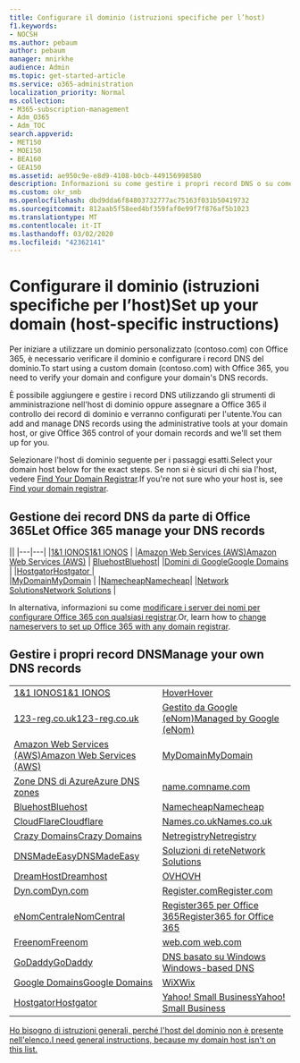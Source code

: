 ```yaml
---
title: Configurare il dominio (istruzioni specifiche per l’host)
f1.keywords:
- NOCSH
ms.author: pebaum
author: pebaum
manager: mnirkhe
audience: Admin
ms.topic: get-started-article
ms.service: o365-administration
localization_priority: Normal
ms.collection:
- M365-subscription-management
- Adm_O365
- Adm_TOC
search.appverid:
- MET150
- MOE150
- BEA160
- GEA150
ms.assetid: ae950c9e-e8d9-4108-b0cb-449156998580
description: Informazioni su come gestire i propri record DNS o su come gestire i record DNS da parte di Office 365.
ms.custom: okr_smb
ms.openlocfilehash: dbd9dda6f84803732777ac75163f031b50419732
ms.sourcegitcommit: 812aab5f58eed4bf359faf0e99f7f876af5b1023
ms.translationtype: MT
ms.contentlocale: it-IT
ms.lasthandoff: 03/02/2020
ms.locfileid: "42362141"
---
```

# <a name="set-up-your-domain-host-specific-instructions"></a><span data-ttu-id="768c9-103">Configurare il dominio (istruzioni specifiche per l’host)</span><span class="sxs-lookup"><span data-stu-id="768c9-103">Set up your domain (host-specific instructions)</span></span>

<span data-ttu-id="768c9-104">Per iniziare a utilizzare un dominio personalizzato (contoso.com) con Office 365, è necessario verificare il dominio e configurare i record DNS del dominio.</span><span class="sxs-lookup"><span data-stu-id="768c9-104">To start using a custom domain (contoso.com) with Office 365, you need to verify your domain and configure your domain's DNS records.</span></span> 
  
<span data-ttu-id="768c9-105">È possibile aggiungere e gestire i record DNS utilizzando gli strumenti di amministrazione nell'host di dominio oppure assegnare a Office 365 il controllo dei record di dominio e verranno configurati per l'utente.</span><span class="sxs-lookup"><span data-stu-id="768c9-105">You can add and manage DNS records using the administrative tools at your domain host, or give Office 365 control of your domain records and we'll set them up for you.</span></span>
  
<span data-ttu-id="768c9-106">Selezionare l'host di dominio seguente per i passaggi esatti.</span><span class="sxs-lookup"><span data-stu-id="768c9-106">Select your domain host below for the exact steps.</span></span> <span data-ttu-id="768c9-107">Se non si è sicuri di chi sia l'host, vedere [Find Your Domain Registrar](find-your-domain-registrar.md).</span><span class="sxs-lookup"><span data-stu-id="768c9-107">If you're not sure who your host is, see [Find your domain registrar](find-your-domain-registrar.md).</span></span>
  

## <a name="let-office-365-manage-your-dns-records"></a><span data-ttu-id="768c9-108">Gestione dei record DNS da parte di Office 365</span><span class="sxs-lookup"><span data-stu-id="768c9-108">Let Office 365 manage your DNS records</span></span>

||
|---|---|
|[<span data-ttu-id="768c9-109">1&1 IONOS</span><span class="sxs-lookup"><span data-stu-id="768c9-109">1&1 IONOS</span></span>](../dns/change-nameservers-at-1-1-internet.md) |
|[<span data-ttu-id="768c9-110">Amazon Web Services (AWS)</span><span class="sxs-lookup"><span data-stu-id="768c9-110">Amazon Web Services (AWS)</span></span>](../dns/change-nameservers-at-aws.md) |
 [<span data-ttu-id="768c9-111">Bluehost</span><span class="sxs-lookup"><span data-stu-id="768c9-111">Bluehost</span></span>](../dns/change-nameservers-at-bluehost.md)|
|[<span data-ttu-id="768c9-112">Domini di Google</span><span class="sxs-lookup"><span data-stu-id="768c9-112">Google   Domains</span></span>](../dns/change-nameservers-at-google-domains.md) |
|[<span data-ttu-id="768c9-113">Hostgator</span><span class="sxs-lookup"><span data-stu-id="768c9-113">Hostgator   </span></span>](../dns/change-nameservers-at-hostgator.md)  |  
|[<span data-ttu-id="768c9-114">MyDomain</span><span class="sxs-lookup"><span data-stu-id="768c9-114">MyDomain</span></span>](../dns/change-nameservers-at-mydomain.md) | 
|[<span data-ttu-id="768c9-115">Namecheap</span><span class="sxs-lookup"><span data-stu-id="768c9-115">Namecheap</span></span>](../dns/change-nameservers-at-namecheap.md)|
|[<span data-ttu-id="768c9-116">Network Solutions</span><span class="sxs-lookup"><span data-stu-id="768c9-116">Network Solutions</span></span>](../dns/change-nameservers-at-network-solutions.md) |  

<span data-ttu-id="768c9-117">In alternativa, informazioni su come [modificare i server dei nomi per configurare Office 365 con qualsiasi registrar](change-nameservers-at-any-domain-registrar.md).</span><span class="sxs-lookup"><span data-stu-id="768c9-117">Or, learn how to [change nameservers to set up Office 365 with any domain registrar](change-nameservers-at-any-domain-registrar.md).</span></span>

## <a name="manage-your-own-dns-records"></a><span data-ttu-id="768c9-118">Gestire i propri record DNS</span><span class="sxs-lookup"><span data-stu-id="768c9-118">Manage your own DNS records</span></span>

|                           |                          |
|---------------------------|--------------------------|
| [<span data-ttu-id="768c9-119">1&1 IONOS</span><span class="sxs-lookup"><span data-stu-id="768c9-119">1&1 IONOS</span></span>](../dns/create-dns-records-at-1-1-internet.md) | [<span data-ttu-id="768c9-120">Hover</span><span class="sxs-lookup"><span data-stu-id="768c9-120">Hover</span></span>](../dns/create-dns-records-at-hover.md) |
| [<span data-ttu-id="768c9-121">123-reg.co.uk</span><span class="sxs-lookup"><span data-stu-id="768c9-121">123-reg.co.uk</span></span>](../dns/create-dns-records-at-123-reg-co-uk.md) | [<span data-ttu-id="768c9-122">Gestito da Google (eNom)</span><span class="sxs-lookup"><span data-stu-id="768c9-122">Managed   by Google (eNom)</span></span>](../dns/create-dns-records-for-domain-managed-by-google-enom.md)|
| [<span data-ttu-id="768c9-123">Amazon Web Services (AWS)</span><span class="sxs-lookup"><span data-stu-id="768c9-123">Amazon Web Services (AWS)</span></span>](../dns/create-dns-records-at-aws.md) | [<span data-ttu-id="768c9-124">MyDomain</span><span class="sxs-lookup"><span data-stu-id="768c9-124">MyDomain</span></span>](../dns/create-dns-records-at-mydomain.md) |
| [<span data-ttu-id="768c9-125">Zone DNS di Azure</span><span class="sxs-lookup"><span data-stu-id="768c9-125">Azure DNS zones</span></span>](../dns/create-dns-records-for-azure-dns-zones.md) | [<span data-ttu-id="768c9-126">name.com</span><span class="sxs-lookup"><span data-stu-id="768c9-126">name.com</span></span>](../dns/create-dns-records-at-name-com.md) |
| [<span data-ttu-id="768c9-127">Bluehost</span><span class="sxs-lookup"><span data-stu-id="768c9-127">Bluehost</span></span>](../dns/create-dns-records-at-bluehost.md) | [<span data-ttu-id="768c9-128">Namecheap</span><span class="sxs-lookup"><span data-stu-id="768c9-128">Namecheap</span></span>](../dns/create-dns-records-at-namecheap.md)|
| [<span data-ttu-id="768c9-129">CloudFlare</span><span class="sxs-lookup"><span data-stu-id="768c9-129">Cloudflare</span></span>](../dns/create-dns-records-at-cloudflare.md)| [<span data-ttu-id="768c9-130">Names.co.uk</span><span class="sxs-lookup"><span data-stu-id="768c9-130">Names.co.uk</span></span>](../dns/create-dns-records-at-names-co-uk.md) |
|  [<span data-ttu-id="768c9-131">Crazy Domains</span><span class="sxs-lookup"><span data-stu-id="768c9-131">Crazy Domains</span></span>](../dns/create-dns-records-at-crazy-domains.md)| [<span data-ttu-id="768c9-132">Netregistry</span><span class="sxs-lookup"><span data-stu-id="768c9-132">Netregistry</span></span>](../dns/create-dns-records-at-netregistry.md) |
|[<span data-ttu-id="768c9-133">DNSMadeEasy</span><span class="sxs-lookup"><span data-stu-id="768c9-133">DNSMadeEasy</span></span>](../dns/create-dns-records-at-dnsmadeeasy.md) | [<span data-ttu-id="768c9-134">Soluzioni di rete</span><span class="sxs-lookup"><span data-stu-id="768c9-134">Network   Solutions</span></span>](../dns/create-dns-records-at-network-solutions.md) |
|[<span data-ttu-id="768c9-135">DreamHost</span><span class="sxs-lookup"><span data-stu-id="768c9-135">Dreamhost</span></span>](../dns/create-dns-records-at-dreamhost.md)  | [<span data-ttu-id="768c9-136">OVH</span><span class="sxs-lookup"><span data-stu-id="768c9-136">OVH</span></span>](../dns/create-dns-records-at-ovh.md) |
|  [<span data-ttu-id="768c9-137">Dyn.com</span><span class="sxs-lookup"><span data-stu-id="768c9-137">Dyn.com</span></span>](../dns/create-dns-records-at-dyn-com.md) | [<span data-ttu-id="768c9-138">Register.com</span><span class="sxs-lookup"><span data-stu-id="768c9-138">Register.com</span></span>](../dns/create-dns-records-at-register-com.md) |
| [<span data-ttu-id="768c9-139">eNomCentral</span><span class="sxs-lookup"><span data-stu-id="768c9-139">eNomCentral</span></span>](../dns/create-dns-records-at-enomcentral.md)| [<span data-ttu-id="768c9-140">Register365 per Office 365</span><span class="sxs-lookup"><span data-stu-id="768c9-140">Register365 for Office 365</span></span>](../dns/create-dns-records-at-register365.md)  |
| [<span data-ttu-id="768c9-141">Freenom</span><span class="sxs-lookup"><span data-stu-id="768c9-141">Freenom</span></span>](../dns/create-dns-records-at-freenom.md) | [<span data-ttu-id="768c9-142">web.com</span><span class="sxs-lookup"><span data-stu-id="768c9-142"> web.com </span></span>](../dns/create-dns-records-at-web-com.md)|
|[<span data-ttu-id="768c9-143">GoDaddy</span><span class="sxs-lookup"><span data-stu-id="768c9-143">GoDaddy</span></span>](../dns/create-dns-records-at-godaddy.md)|[<span data-ttu-id="768c9-144">DNS basato su Windows</span><span class="sxs-lookup"><span data-stu-id="768c9-144"> Windows-based DNS</span></span>](../dns/create-dns-records-using-windows-based-dns.md)   |
| [<span data-ttu-id="768c9-145">Google Domains</span><span class="sxs-lookup"><span data-stu-id="768c9-145">Google Domains</span></span>](../dns/create-dns-records-at-google-domains.md) |[<span data-ttu-id="768c9-146">WiX</span><span class="sxs-lookup"><span data-stu-id="768c9-146">Wix</span></span>](../dns/create-dns-records-at-wix.md) |
|[<span data-ttu-id="768c9-147">Hostgator</span><span class="sxs-lookup"><span data-stu-id="768c9-147">Hostgator</span></span>](../dns/create-dns-records-at-hostgator.md)  | [<span data-ttu-id="768c9-148">Yahoo!   Small Business</span><span class="sxs-lookup"><span data-stu-id="768c9-148">Yahoo!   Small Business</span></span>](../dns/create-dns-records-at-yahoo-small-business.md)  |

[<span data-ttu-id="768c9-149">Ho bisogno di istruzioni generali, perché l'host del dominio non è presente nell'elenco.</span><span class="sxs-lookup"><span data-stu-id="768c9-149">I need general instructions, because my domain host isn't on this list. </span></span>](create-dns-records-at-any-dns-hosting-provider.md)
   
